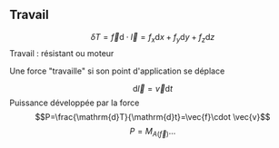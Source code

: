 ## Travail
$$\delta T=\vec{f}\mathrm{d}\cdot\vec{l}=f_{x}\mathrm{d}x+f_{y}\mathrm{d}y+f_{z}\mathrm{d}z$$
Travail : résistant ou moteur

Une force "travaille" si son point d'application se déplace

$$\mathrm{d}\vec{l}=\vec{v}\mathrm{d}t$$
Puissance développée par la force
$$P=\frac{\mathrm{d}T}{\mathrm{d}t}=\vec{f}\cdot \vec{v}$$
$$P=M_{A(\vec{f})}\dots$$
